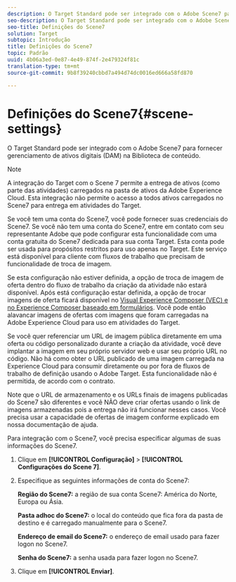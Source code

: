 ```yaml
---
description: O Target Standard pode ser integrado com o Adobe Scene7 para fornecer gerenciamento de ativos digitais (DAM) na Biblioteca de conteúdo.
seo-description: O Target Standard pode ser integrado com o Adobe Scene7 para fornecer gerenciamento de ativos digitais (DAM) na Biblioteca de conteúdo.
seo-title: Definições do Scene7
solution: Target
subtopic: Introdução
title: Definições do Scene7
topic: Padrão
uuid: 4b06a3ed-0e87-4e49-874f-2e479324f81c
translation-type: tm+mt
source-git-commit: 9b8f39240cbbd7a494d74dc0016ed666a58fd870

---
```



# Definições do Scene7{#scene-settings}

O Target Standard pode ser integrado com o Adobe Scene7 para fornecer gerenciamento de ativos digitais (DAM) na Biblioteca de conteúdo.

>[!NOTE]
>
>A integração do Target com o Scene 7 permite a entrega de ativos (como parte das atividades) carregados na pasta de ativos da Adobe Experience Cloud. Esta integração não permite o acesso a todos ativos carregados no Scene7 para entrega em atividades do Target.

Se você tem uma conta do Scene7, você pode fornecer suas credenciais do Scene7. Se você não tem uma conta do Scene7, entre em contato com seu representante Adobe que pode configurar esta funcionalidade com uma conta gratuita do Scene7 dedicada para sua conta Target. Esta conta pode ser usada para propósitos restritos para uso apenas no Target. Este serviço está disponível para cliente com fluxos de trabalho que precisam de funcionalidade de troca de imagem.

Se esta configuração não estiver definida, a opção de troca de imagem de oferta dentro do fluxo de trabalho da criação da atividade não estará disponível. Após está configuração estar definida, a opção de trocar imagens de oferta ficará disponível no [Visual Experience Composer (VEC) e no Experience Composer baseado em formulários](../c-experiences/experiences.md#concept_A2E10F6AFB3D4AEAB6951EE14688848D). Você pode então alavancar imagens de ofertas com imagens que foram carregadas na Adobe Experience Cloud para uso em atividades do Target.

Se você quer referenciar um URL de imagem pública diretamente em uma oferta ou código personalizado durante a criação da atividade, você deve implantar a imagem em seu próprio servidor web e usar seu próprio URL no código. Não há como obter o URL publicado de uma imagem carregada na Experience Cloud para consumir diretamente ou por fora de fluxos de trabalho de definição usando o Adobe Target. Esta funcionalidade não é permitida, de acordo com o contrato.

Note que o URL de armazenamento e os URLs finais de imagens publicadas do Scene7 são diferentes e você NÃO deve criar ofertas usando o link de imagens armazenadas pois a entrega não irá funcionar nesses casos. Você precisa usar a capacidade de ofertas de imagem conforme explicado em nossa documentação de ajuda.

Para integração com o Scene7, você precisa especificar algumas de suas informações do Scene7.

1. Clique em **[!UICONTROL Configuração]** &gt; **[!UICONTROL Configurações do Scene 7]**.
1. Especifique as seguintes informações de conta do Scene7:

   **Região do Scene7:** a região de sua conta Scene7: América do Norte, Europa ou Ásia.

   **Pasta adhoc do Scene7:** o local do conteúdo que fica fora da pasta de destino e é carregado manualmente para o Scene7.

   **Endereço de email do Scene7:** o endereço de email usado para fazer logon no Scene7.

   **Senha do Scene7:** a senha usada para fazer logon no Scene7.
1. Clique em **[!UICONTROL Enviar]**.
